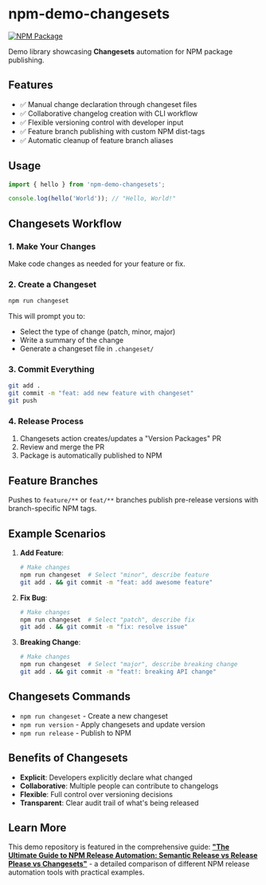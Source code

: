 # npm-demo-changesets

[![NPM Package](https://img.shields.io/npm/v/npm-demo-changesets)](https://www.npmjs.com/package/npm-demo-changesets)

Demo library showcasing **Changesets** automation for NPM package publishing.

## Features

- ✅ Manual change declaration through changeset files
- ✅ Collaborative changelog creation with CLI workflow
- ✅ Flexible versioning control with developer input
- ✅ Feature branch publishing with custom NPM dist-tags
- ✅ Automatic cleanup of feature branch aliases

## Usage

```javascript
import { hello } from 'npm-demo-changesets';

console.log(hello('World')); // "Hello, World!"
```

## Changesets Workflow

### 1. Make Your Changes
Make code changes as needed for your feature or fix.

### 2. Create a Changeset
```bash
npm run changeset
```

This will prompt you to:
- Select the type of change (patch, minor, major)
- Write a summary of the change
- Generate a changeset file in `.changeset/`

### 3. Commit Everything
```bash
git add .
git commit -m "feat: add new feature with changeset"
git push
```

### 4. Release Process
1. Changesets action creates/updates a "Version Packages" PR
2. Review and merge the PR
3. Package is automatically published to NPM

## Feature Branches
Pushes to `feature/**` or `feat/**` branches publish pre-release versions with branch-specific NPM tags.

## Example Scenarios

1. **Add Feature**:
   ```bash
   # Make changes
   npm run changeset  # Select "minor", describe feature
   git add . && git commit -m "feat: add awesome feature"
   ```

2. **Fix Bug**:
   ```bash
   # Make changes
   npm run changeset  # Select "patch", describe fix
   git add . && git commit -m "fix: resolve issue"
   ```

3. **Breaking Change**:
   ```bash
   # Make changes
   npm run changeset  # Select "major", describe breaking change
   git add . && git commit -m "feat!: breaking API change"
   ```

## Changesets Commands

- `npm run changeset` - Create a new changeset
- `npm run version` - Apply changesets and update version
- `npm run release` - Publish to NPM

## Benefits of Changesets

- **Explicit**: Developers explicitly declare what changed
- **Collaborative**: Multiple people can contribute to changelogs
- **Flexible**: Full control over versioning decisions
- **Transparent**: Clear audit trail of what's being released

## Learn More

This demo repository is featured in the comprehensive guide: [**"The Ultimate Guide to NPM Release Automation: Semantic Release vs Release Please vs Changesets"**](https://oleksiipopov.com/blog/npm-release-automation/) - a detailed comparison of different NPM release automation tools with practical examples.
